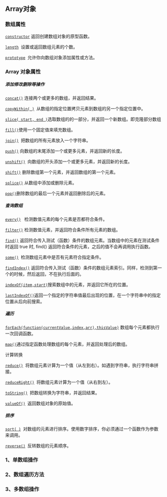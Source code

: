 ## Array对象

### 数组属性

[`constructor`](http://www.runoob.com/jsref/jsref-constructor-array.html) 返回创建数组对象的原型函数。

[`length`](http://www.runoob.com/jsref/jsref-length-array.html)` `设置或返回数组元素的个数。

[`prototype`](http://www.runoob.com/jsref/jsref-prototype-array.html)` `允许你向数组对象添加属性或方法。

### Array 对象属性

##### 添加修改删除等操作

[`concat()`](http://www.runoob.com/jsref/jsref-concat-array.html) 连接两个或更多的数组，并返回结果。

[`copyWithin( )`](http://www.runoob.com/jsref/jsref-copywithin.html)` `从数组的指定位置拷贝元素到数组的另一个指定位置中。

[`slice( start, end )`](#)选取数组的的一部分，并返回一个新数组。即克隆部分数组

[`fill()`](#)使用一个固定值来填充数组。

[`join()`](#)` `把数组的所有元素放入一个字符串。

[`push()`](http://www.runoob.com/jsref/jsref-push.html) 向数组的末尾添加一个或更多元素，并返回新的长度。

[`unshift()`](http://www.runoob.com/jsref/jsref-unshift.html)` `向数组的开头添加一个或更多元素，并返回新的长度。

[`shift()`](http://www.runoob.com/jsref/jsref-shift.html) 删除数组第一个元素，并返回数组的第一个元素。

[`splice()`](http://www.runoob.com/jsref/jsref-splice.html) 从数组中添加或删除元素。

[`pop()`](#)删除数组的最后一个元素并返回删除后的元素。

##### 查询数组

[`every()`](http://www.runoob.com/jsref/jsref-every.html)` ` 检测数值元素的每个元素是否都符合条件。

[`filter()`](http://www.runoob.com/jsref/jsref-filter.html) 检测数值元素，并返回符合条件所有元素的数组。

[`find()`](http://www.runoob.com/jsref/jsref-find.html) 返回符合传入测试（函数）条件的数组元素。当数组中的元素在测试条件时返回 true 时, find\(\) 返回符合条件的元素，之后的值不会再调用执行函数。

[`some()`](#)` `检测数组元素中是否有元素符合指定条件。

[`findIndex()`](http://www.runoob.com/jsref/jsref-findindex.html) 返回符合传入测试（函数）条件的数组元素索引。同样，检测到第一个的时候，然后返回，不在执行后面的。

[`indexOf(`_`item`_`,`_`start`_`)`](#)搜索数组中的元素，并返回它所在的位置。

[`lastIndexOf()`](#)返回一个指定的字符串值最后出现的位置，在一个字符串中的指定位置从后向前搜索。

##### 遍历

[`forEach(function(currentValue,index,arr),thisValue)`](http://www.runoob.com/jsref/jsref-foreach.html)  数组每个元素都执行一次回调函数。

[`map()`](#)通过指定函数处理数组的每个元素，并返回处理后的数组。

计算转换

[`reduce()`](http://www.runoob.com/jsref/jsref-reduce.html)` `将数组元素计算为一个值（从左到右）。如遇到字符串，执行字符串拼接。

[`reduceRight()`](http://www.runoob.com/jsref/jsref-reduceright.html)` `将数组元素计算为一个值（从右到左）。

[`toString()`](http://www.runoob.com/jsref/jsref-tostring-array.html)` `把数组转换为字符串，并返回结果。

[`valueOf()`](http://www.runoob.com/jsref/jsref-valueof-array.html)` `返回数组对象的原始值。

##### 排序

[`sort( )`](http://www.runoob.com/jsref/jsref-sort.html)` `对数组的元素进行排序。使用数字排序，你必须通过一个函数作为参数来调用。

[`reverse()`](#)` `反转数组的元素顺序。

### 1、单数组操作

### 2、数组遍历方法

### 3、多数组操作



